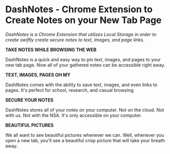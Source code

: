 # DashNotes - Chrome Extension to Create Notes on your New Tab Page

*DashNotes is a Chrome Extension that utilizes Local Storage in order to create swiftly create secure notes to text, images, and page links.*

**TAKE NOTES WHILE BROWSING THE WEB**

DashNotes is a quick and easy way to pin text, images, and pages to your new tab page. Now all of your gathered notes can be accessible right away. 

**TEXT, IMAGES, PAGES OH MY**

DashNotes comes with the ability to save text, images, and even links to pages. It's perfect for school, research, and casual browsing.

**SECURE YOUR NOTES**

DashNotes stores all of your notes on your computer. Not on the cloud. Not with us. Not with the NSA. It's only accessible on your computer. 

**BEAUTIFUL PICTURES**

We all want to see beautiful pictures whenever we can. Well, whenever you open a new tab, you'll see a beautiful crisp picture that will take your breath away.